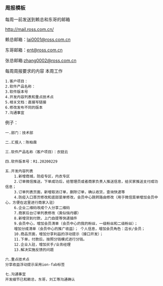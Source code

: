 ### 周报模板

每周一前发送到赖总和东哥的邮箱

http://mail.ross.com.cn/

赖总邮箱：[lai0001@ross.com.cn](mailto:lai0001@ross.com.cn)

东哥邮箱：[ent@ross.com.cn](mailto:ent@ross.com.cn)

张总邮箱:[zhang0002@ross.com.cn](mailto:zhang0002@ross.com.cn)



每周周报要求的内容
本周工作

```
1.客户项目：
2.软件产品名称：
3.软件版本号
4.开发内容列表和重点技术点
5.相关文档：直接写链接
6.修改发布不同的版本
7.沟通事宜
```

例子：

```
一.部门：技术部

二.汇报人：陈柏霖

三.软件产品名称（客户项目）：衣链云

四.软件版本号：R1.20200229

五.开发内容列表
    1.新增商城，防疫专区，内衣专区
    2.订单微信推送，下单成功后，给管理员或者商家负责人推送信息，给买家推送支付成功信息；
    3.订单列表页面，新增取消订单，删除订单，确认收货，查询快递等
    4.防疫入口首页修改和底部菜单修改，会员中心跳转路由修改（用于微信菜单增加会员中心，方便在这里进行商家入驻）
    6.企业二维码改成个人分享二维码
    7.商家后台订单列表修改（类似俏丹娜）
    8.新增货到付款，上门自提等快递插件
    9.会员中心，增加会员清单（会员中心的我的粉丝，一级粉丝和二级粉丝）；
    增加分成清单（会员中心的推广收益）； 个人信息，增加会员角色：店长/会员；
    10.商品页面，增加分享利益的浮动提示（接口开发）；
    11.下单，付款后，按照分钱模式进行分钱。
    12.企业入驻，增加买手/业务经理
    13.解决实施反馈的问题

六.重点技术点
分享收益浮动提示采用ion-fab标签

七.沟通事宜
开发细节已和赖总，东哥，刘工等沟通确认
```

